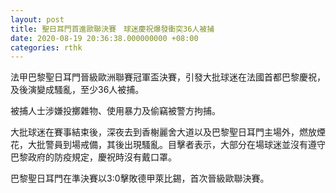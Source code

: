 ```yaml
---
layout: post
title: 聖日耳門首進歐聯決賽　球迷慶祝爆發衝突36人被捕
date: 2020-08-19 20:36:38.000000000 +08:00
categories: rthk
---
```


法甲巴黎聖日耳門晉級歐洲聯賽冠軍盃決賽，引發大批球迷在法國首都巴黎慶祝，及後演變成騷亂，至少36人被捕。

被捕人士涉嫌投擲雜物、使用暴力及偷竊被警方拘捕。

大批球迷在賽事結束後，深夜去到香榭麗舍大道以及巴黎聖日耳門主場外，燃放煙花，大批警員到場戒備，其後出現騷亂。目擊者表示，大部分在場球迷並沒有遵守巴黎政府的防疫規定，慶祝時沒有戴口罩。

巴黎聖日耳門在準決賽以3:0擊敗德甲萊比錫，首次晉級歐聯決賽。
